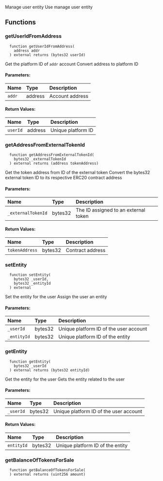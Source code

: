 Manage user entity
Use manage user entity
## Functions
### getUserIdFromAddress
```solidity
  function getUserIdFromAddress(
    address addr
  ) external returns (bytes32 userId)
```
Get the platform ID of `addr` account
Convert address to platform ID
#### Parameters:
| Name | Type | Description                                                          |
| :--- | :--- | :------------------------------------------------------------------- |
|`addr` | address | Account address
#### Return Values:
| Name                           | Type          | Description                                                                  |
| :----------------------------- | :------------ | :--------------------------------------------------------------------------- |
|`userId`| address | Unique platform ID
### getAddressFromExternalTokenId
```solidity
  function getAddressFromExternalTokenId(
    bytes32 _externalTokenId
  ) external returns (address tokenAddress)
```
Get the token address from ID of the external token
Convert the bytes32 external token ID to its respective ERC20 contract address
#### Parameters:
| Name | Type | Description                                                          |
| :--- | :--- | :------------------------------------------------------------------- |
|`_externalTokenId` | bytes32 | The ID assigned to an external token
#### Return Values:
| Name                           | Type          | Description                                                                  |
| :----------------------------- | :------------ | :--------------------------------------------------------------------------- |
|`tokenAddress`| bytes32 | Contract address
### setEntity
```solidity
  function setEntity(
    bytes32 _userId,
    bytes32 _entityId
  ) external
```
Set the entity for the user
Assign the user an entity
#### Parameters:
| Name | Type | Description                                                          |
| :--- | :--- | :------------------------------------------------------------------- |
|`_userId` | bytes32 | Unique platform ID of the user account
|`_entityId` | bytes32 | Unique platform ID of the entity
### getEntity
```solidity
  function getEntity(
    bytes32 _userId
  ) external returns (bytes32 entityId)
```
Get the entity for the user
Gets the entity related to the user
#### Parameters:
| Name | Type | Description                                                          |
| :--- | :--- | :------------------------------------------------------------------- |
|`_userId` | bytes32 | Unique platform ID of the user account
#### Return Values:
| Name                           | Type          | Description                                                                  |
| :----------------------------- | :------------ | :--------------------------------------------------------------------------- |
|`entityId`| bytes32 | Unique platform ID of the entity
### getBalanceOfTokensForSale
```solidity
  function getBalanceOfTokensForSale(
  ) external returns (uint256 amount)
```
